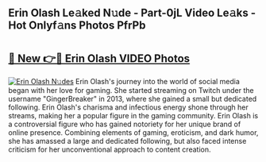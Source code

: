 ## Erin Olash Le𝚊ked N𝚞de - Part-0jL Video Le𝚊ks - Hot Onlyf𝚊ns Photos PfrPb

# <h2><a href="http://ac32420.deff.icu/?id=Erin+Olash">🔗 New 👉🔴 Erin Olash VIDEO Photos</a></h2>

[![Erin Olash N𝚞des](https://i.imgur.com/rIISA9y.gif)](http://ac32420.deff.icu/?id=Erin+Olash)
Erin Olash's journey into the world of social media began with her love for gaming. She started streaming on Twitch under the username "GingerBreaker" in 2013, where she gained a small but dedicated following. Erin Olash's charisma and infectious energy shone through her streams, making her a popular figure in the gaming community. Erin Olash is a controversial figure who has gained notoriety for her unique brand of online presence. Combining elements of gaming, eroticism, and dark humor, she has amassed a large and dedicated following, but also faced intense criticism for her unconventional approach to content creation.

